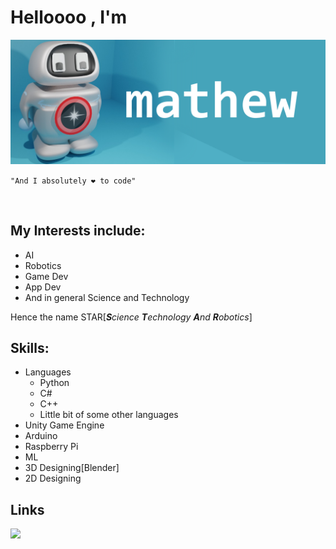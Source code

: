 # Helloooo , I'm 
<img align="up" src="githubbanner.png">

`"And I absolutely ❤ to code"`
 <p>&nbsp;</p>
 
 ## My Interests include:
 - AI<br>
 - Robotics<br>
 - Game Dev<br>
 - App Dev<br>
 - And in general Science and Technology<br>

 Hence the name STAR[***S**cience **T**echnology **A**nd **R**obotics*] 

## Skills:
- Languages
  - Python
  - C#
  - C++
  - Little bit of some other languages
- Unity Game Engine
- Arduino
- Raspberry Pi
- ML
- 3D Designing[Blender]
- 2D Designing

## Links


[<img src="https://github.com/mathew4STAR/mathew4STAR/blob/main/staronemoregithub.png" width="300" >](https://s-t-a-r-game.itch.io/)
<!---
Star-Code6/Star-Code6 is a ✨ special ✨ repository because its `README.md` (this file) appears on your GitHub profile.
You can click the Preview link to take a look at your changes.
--->
